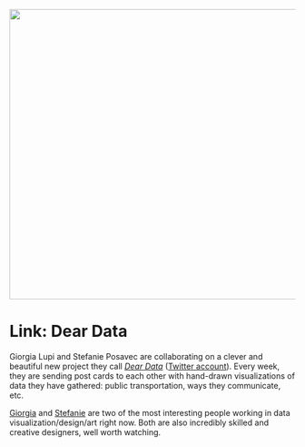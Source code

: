 <p align="center"><img src="https://media.eagereyes.org/wp-content/uploads/2015/03/dear-data.jpg" width="825" height="510" /></p>

# Link: Dear Data

Giorgia Lupi and Stefanie Posavec are collaborating on a clever and beautiful new project they call <em><a href="http://www.dear-data.com">Dear Data</a></em> (<a href="https://twitter.com/_deardata">Twitter account</a>). Every week, they are sending post cards to each other with hand-drawn visualizations of data they have gathered: public transportation, ways they communicate, etc.

<a href="http://giorgialupi.net">Giorgia</a> and <a href="http://www.stefanieposavec.co.uk">Stefanie</a> are two of the most interesting people working in data visualization/design/art right now. Both are also incredibly skilled and creative designers, well worth watching.
